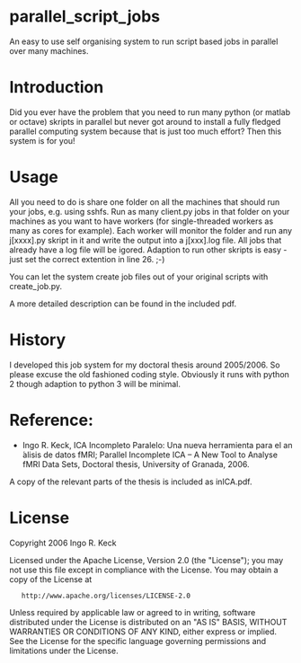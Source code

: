 # parallel_script_jobs
An easy to use self organising system to run script based jobs in parallel over many machines.

# Introduction
Did you ever have the problem that you need to run many python (or matlab or octave) skripts in parallel but never got around to install a fully fledged parallel computing system because that is just too much effort? Then this system is for you!

# Usage
All you need to do is share one folder on all the machines that should run your jobs, e.g. using sshfs. Run as many client.py jobs in that folder on your machines as you want to have workers (for single-threaded workers as many as cores for example). Each worker will monitor the folder and run any j[xxxx].py skript in it and write the output into a j[xxx].log file. All jobs that already have a log file will be igored. Adaption to run other skripts is easy - just set the correct extention in line 26. ;-) 

You can let the system create job files out of your original scripts with create_job.py. 

A more detailed description can be found in the included pdf.

# History
I developed this job system for my doctoral thesis around 2005/2006. So please excuse the old fashioned coding style. Obviously it runs with python 2 though adaption to python 3 will be minimal. 

# Reference: 

* Ingo R. Keck, ICA Incompleto Paralelo: Una nueva herramienta para el an ́alisis de datos fMRI; Parallel Incomplete ICA – A New Tool to Analyse fMRI Data Sets, Doctoral thesis, University of Granada, 2006.

A copy of the relevant parts of the thesis is included as inICA.pdf.

# License
   Copyright 2006 Ingo R. Keck

   Licensed under the Apache License, Version 2.0 (the "License");
   you may not use this file except in compliance with the License.
   You may obtain a copy of the License at

       http://www.apache.org/licenses/LICENSE-2.0

   Unless required by applicable law or agreed to in writing, software
   distributed under the License is distributed on an "AS IS" BASIS,
   WITHOUT WARRANTIES OR CONDITIONS OF ANY KIND, either express or implied.
   See the License for the specific language governing permissions and
   limitations under the License.

